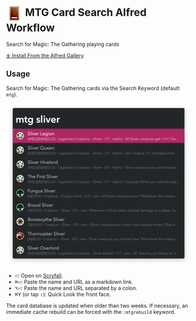 # <img src='Workflow/icon.png' width='45' align='center' alt='icon'> MTG Card Search Alfred Workflow

Search for Magic: The Gathering playing cards

<a href='https://alfred.app/workflows/vitor/mtg-card-search'>⤓ Install From the Alfred Gallery</a>

## Usage

Search for Magic: The Gathering cards via the Search Keyword (default: `mtg`).

![Searching for sliver cards](Workflow/images/about/mtg.png)

* <kbd>⏎</kbd>: Open on [Scryfall](https://scryfall.com/).
* <kbd>⌘</kbd><kbd>⏎</kbd>: Paste the name and URL as a markdown link.
* <kbd>⌥</kbd><kbd>⏎</kbd>: Paste the name and URL separated by a colon.
* <kbd>⌘</kbd><kbd>Y</kbd> (or tap <kbd>⇧</kbd>): Quick Look the front face.

The card database is updated when older than two weeks. If necessary, an immediate cache rebuild can be forced with the `‌:mtgrebuild` keyword.
